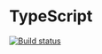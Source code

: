 # TypeScript

[![Build status](https://ci.appveyor.com/api/projects/status/cbx4sv4vc47goi4m?svg=true)](https://ci.appveyor.com/project/Antonio-87/typescript)